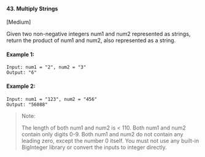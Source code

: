 #### 43. Multiply Strings
[Medium]

Given two non-negative integers num1 and num2 represented as strings, return the product of num1 and num2, also represented as a string.

#### Example 1:
```
Input: num1 = "2", num2 = "3"
Output: "6"
```
#### Example 2:
```
Input: num1 = "123", num2 = "456"
Output: "56088"
```
> Note:
>
> The length of both num1 and num2 is < 110.
> Both num1 and num2 contain only digits 0-9.
> Both num1 and num2 do not contain any leading zero, except the number 0 itself.
> You must not use any built-in BigInteger library or convert the inputs to integer directly.
